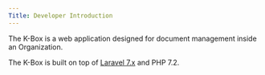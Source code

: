```yaml
---
Title: Developer Introduction
---
```


The K-Box is a web application designed for document management inside an Organization.

The K-Box is built on top of [Laravel 7.x](https://laravel.com/docs/7.x/) and PHP 7.2.
